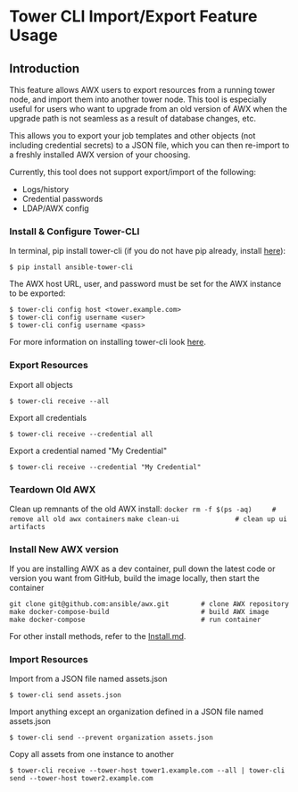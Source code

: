 # Tower CLI Import/Export Feature Usage

## Introduction

This feature allows AWX users to export resources from a running tower node, and import them into another 
tower node.  This tool is especially useful for users who want to upgrade from an old version of AWX when 
the upgrade path is not seamless as a result of database changes, etc.  

This allows you to export your job templates and other objects (not including credential secrets) to a JSON 
file, which you can then re-import to a freshly installed AWX version of your choosing.  

Currently, this tool does not support export/import of the following:
* Logs/history
* Credential passwords
* LDAP/AWX config

### Install & Configure Tower-CLI

In terminal, pip install tower-cli (if you do not have pip already, install [here](https://pip.pypa.io/en/stable/installing/)):
```
$ pip install ansible-tower-cli
```

The AWX host URL, user, and password must be set for the AWX instance to be exported:
```
$ tower-cli config host <tower.example.com>
$ tower-cli config username <user>
$ tower-cli config username <pass>
```

For more information on installing tower-cli look [here](http://tower-cli.readthedocs.io/en/latest/quickstart.html).


### Export Resources

Export all objects

```$ tower-cli receive --all```

Export all credentials

```$ tower-cli receive --credential all```

Export a credential named "My Credential"

```$ tower-cli receive --credential "My Credential"```


### Teardown Old AWX

Clean up remnants of the old AWX install:
```docker rm -f $(ps -aq)     # remove all old awx containers```
```make clean-ui              # clean up ui artifacts```


### Install New AWX version

If you are installing AWX as a dev container, pull down the latest code or version you want from GitHub, build
the image locally, then start the container

```
git clone git@github.com:ansible/awx.git        # clone AWX repository
make docker-compose-build                       # build AWX image
make docker-compose                             # run container
```
For other install methods, refer to the [Install.md](https://github.com/ansible/awx/blob/devel/INSTALL.md). 


### Import Resources


Import from a JSON file named assets.json

```$ tower-cli send assets.json```

Import anything except an organization defined in a JSON file named assets.json

```$ tower-cli send --prevent organization assets.json```

Copy all assets from one instance to another

```$ tower-cli receive --tower-host tower1.example.com --all | tower-cli send --tower-host tower2.example.com```

